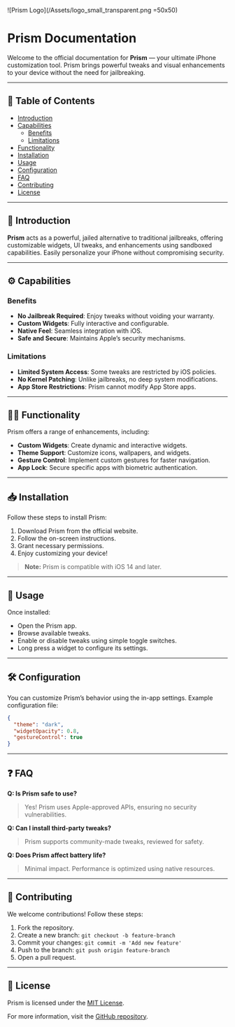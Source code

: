 ![Prism Logo](/Assets/logo_small_transparent.png =50x50)

# Prism Documentation

Welcome to the official documentation for **Prism** — your ultimate iPhone customization tool. Prism brings powerful tweaks and visual enhancements to your device without the need for jailbreaking.

---

## 📌 Table of Contents

- [Introduction](#introduction)
- [Capabilities](#capabilities)
  - [Benefits](#benefits)
  - [Limitations](#limitations)
- [Functionality](#functionality)
- [Installation](#installation)
- [Usage](#usage)
- [Configuration](#configuration)
- [FAQ](#faq)
- [Contributing](#contributing)
- [License](#license)

---

## 🚀 Introduction

**Prism** acts as a powerful, jailed alternative to traditional jailbreaks, offering customizable widgets, UI tweaks, and enhancements using sandboxed capabilities. Easily personalize your iPhone without compromising security.

---

## ⚙️ Capabilities

### Benefits
- **No Jailbreak Required**: Enjoy tweaks without voiding your warranty.
- **Custom Widgets**: Fully interactive and configurable.
- **Native Feel**: Seamless integration with iOS.
- **Safe and Secure**: Maintains Apple’s security mechanisms.

### Limitations
- **Limited System Access**: Some tweaks are restricted by iOS policies.
- **No Kernel Patching**: Unlike jailbreaks, no deep system modifications.
- **App Store Restrictions**: Prism cannot modify App Store apps.

---

## 🧑‍💻 Functionality

Prism offers a range of enhancements, including:
- **Custom Widgets**: Create dynamic and interactive widgets.
- **Theme Support**: Customize icons, wallpapers, and widgets.
- **Gesture Control**: Implement custom gestures for faster navigation.
- **App Lock**: Secure specific apps with biometric authentication.

---

## 📥 Installation

Follow these steps to install Prism:

1. Download Prism from the official website.
2. Follow the on-screen instructions.
3. Grant necessary permissions.
4. Enjoy customizing your device!

> **Note:** Prism is compatible with iOS 14 and later.

---

## 🚦 Usage

Once installed:

- Open the Prism app.
- Browse available tweaks.
- Enable or disable tweaks using simple toggle switches.
- Long press a widget to configure its settings.

---

## 🛠 Configuration

You can customize Prism’s behavior using the in-app settings. Example configuration file:

```json
{
  "theme": "dark",
  "widgetOpacity": 0.8,
  "gestureControl": true
}
```

---

## ❓ FAQ

**Q: Is Prism safe to use?**
> Yes! Prism uses Apple-approved APIs, ensuring no security vulnerabilities.

**Q: Can I install third-party tweaks?**
> Prism supports community-made tweaks, reviewed for safety.

**Q: Does Prism affect battery life?**
> Minimal impact. Performance is optimized using native resources.

---

## 🤝 Contributing

We welcome contributions! Follow these steps:

1. Fork the repository.
2. Create a new branch: `git checkout -b feature-branch`
3. Commit your changes: `git commit -m 'Add new feature'`
4. Push to the branch: `git push origin feature-branch`
5. Open a pull request.

---

## 📜 License

Prism is licensed under the [MIT License](LICENSE).

For more information, visit the [GitHub repository](https://github.com/prism-project).
